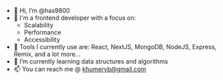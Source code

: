 - 👋 Hi, I’m @has9800
- 🔨 I'm a frontend developer with a focus on:
  - Scalability
  - Performance
  - Accessibility
- 🧰 Tools I currently use are: React, NextJS, MongoDB, NodeJS, Express, Remix, and a lot more...
- 🌱 I’m currently learning data structures and algorithms
- 📫 You can reach me @ khumeryb@gmail.com

<!---
has9800/has9800 is a ✨ special ✨ repository because its `README.md` (this file) appears on your GitHub profile.
You can click the Preview link to take a look at your changes.
--->
